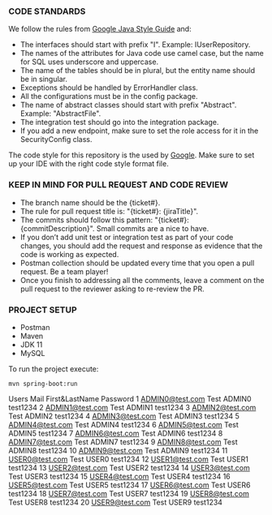 ### CODE STANDARDS

We follow the rules
from [Google Java Style Guide](https://google.github.io/styleguide/javaguide.html) and:

- The interfaces should start with prefix "I". Example: IUserRepository.
- The names of the attributes for Java code use camel case, but the name for SQL uses underscore and
  uppercase.
- The name of the tables should be in plural, but the entity name should be in singular.
- Exceptions should be handled by ErrorHandler class.
- All the configurations must be in the config package.
- The name of abstract classes should start with prefix "Abstract". Example: "AbstractFile".
- The integration test should go into the integration package.
- If you add a new endpoint, make sure to set the role access for it in the SecurityConfig class.

The code style for this repository is the used by [Google](https://github.com/google/styleguide).
Make sure to set up your IDE with the right code style format file.

### KEEP IN MIND FOR PULL REQUEST AND CODE REVIEW

- The branch name should be the {ticket#}.
- The rule for pull request title is: "{ticket#}: {jiraTitle}".
- The commits should follow this pattern: "{ticket#}: {commitDescription}". Small commits are a nice
  to have.
- If you don’t add unit test or integration test as part of your code changes, you should add the
  request and response as evidence that the code is working as expected.
- Postman collection should be updated every time that you open a pull request. Be a team player!
- Once you finish to addressing all the comments, leave a comment on the pull request to the
  reviewer asking to re-review the PR.

### PROJECT SETUP

- Postman
- Maven
- JDK 11
- MySQL

To run the project execute: 

`mvn spring-boot:run`


Users	Mail			First&LastName 	 Password
1	ADMIN0@test.com		Test	ADMIN0	 test1234
2	ADMIN1@test.com		Test	ADMIN1	 test1234
3	ADMIN2@test.com		Test	ADMIN2	 test1234
4	ADMIN3@test.com		Test	ADMIN3	 test1234
5	ADMIN4@test.com		Test	ADMIN4	 test1234
6	ADMIN5@test.com		Test	ADMIN5	 test1234
7	ADMIN6@test.com		Test	ADMIN6	 test1234
8	ADMIN7@test.com		Test	ADMIN7	 test1234
9	ADMIN8@test.com		Test	ADMIN8	 test1234
10	ADMIN9@test.com		Test	ADMIN9	 test1234
11	USER0@test.com		Test	USER0	 test1234
12	USER1@test.com		Test	USER1	 test1234
13	USER2@test.com		Test	USER2	 test1234
14	USER3@test.com		Test	USER3	 test1234
15	USER4@test.com		Test	USER4	 test1234
16	USER5@test.com		Test	USER5	 test1234
17	USER6@test.com		Test	USER6	 test1234
18	USER7@test.com		Test	USER7	 test1234
19	USER8@test.com		Test	USER8	 test1234
20	USER9@test.com		Test	USER9	 test1234
